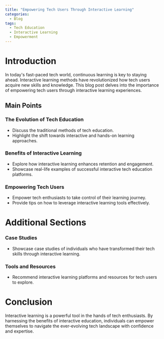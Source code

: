 ```yaml
---
title: "Empowering Tech Users Through Interactive Learning"
categories:
  - Blog
tags:
  - Tech Education
  - Interactive Learning
  - Empowerment
---
```


# Introduction
In today's fast-paced tech world, continuous learning is key to staying ahead. Interactive learning methods have revolutionized how tech users acquire new skills and knowledge. This blog post delves into the importance of empowering tech users through interactive learning experiences.

## Main Points
### The Evolution of Tech Education
- Discuss the traditional methods of tech education.
- Highlight the shift towards interactive and hands-on learning approaches.

### Benefits of Interactive Learning
- Explore how interactive learning enhances retention and engagement.
- Showcase real-life examples of successful interactive tech education platforms.

### Empowering Tech Users
- Empower tech enthusiasts to take control of their learning journey.
- Provide tips on how to leverage interactive learning tools effectively.

# Additional Sections
### Case Studies
- Showcase case studies of individuals who have transformed their tech skills through interactive learning.

### Tools and Resources
- Recommend interactive learning platforms and resources for tech users to explore.

# Conclusion
Interactive learning is a powerful tool in the hands of tech enthusiasts. By harnessing the benefits of interactive education, individuals can empower themselves to navigate the ever-evolving tech landscape with confidence and expertise.